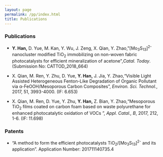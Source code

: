 ```yaml
---
layout: page
permalink: /pp/index.html
title: Publications
---
```


### Publications

- <b>Y. Han,</b> D. Yue, M. Kan, Y. Wu, J. Zeng, X. Qian, Y. Zhao,"[Mo<sub>3</sub>S<sub>13</sub>]<sup>2-</sup> nanocluster modified TiO<sub>2</sub> immobilizing on non-woven fabric photocatalysts for efficient mineralization of acetone",<em>Catal. Today</em>.(Submission No: CATTOD_2018_664)

- X. Qian, M. Ren, Y. Zhu, D. Yue, <b>Y. Han,</b> J. Jia, Y. Zhao,“Visible Light Assisted Heterogeneous Fenton-Like Degradation of Organic Pollutant via α-FeOOH/Mesoporous Carbon Composites”, <em>Environ. Sci. Technol.</em>, 2017, 51, 3993-4000. (IF: 6.653)


- X. Qian, M. Ren, D. Yue, Y. Zhu, <b>Y. Han,</b> Z. Bian, Y. Zhao,“Mesoporous TiO<sub>2</sub> films coated on carbon foam based on waste polyurethane for enhanced photocatalytic oxidation of VOCs ”, <em>Appl. Catal., B</em>, 2017, 212, 1-6. (IF: 11.698)

### Patents

- “A method to form the efficient photocatalysts TiO<sub>2</sub>/[Mo<sub>3</sub>S<sub>13</sub>]<sup>2-</sup> and its application”. Application Number:  201711140735.4
